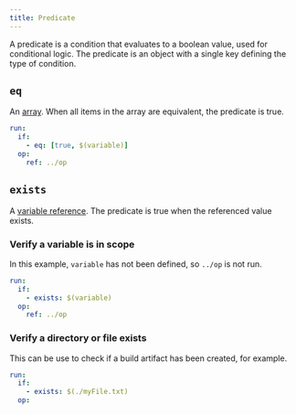 ```yaml
---
title: Predicate
---
```


A predicate is a condition that evaluates to a boolean value, used for conditional logic. The predicate is an object with a single key defining the type of condition.

## `eq`

An [array](../types/array). When all items in the array are equivalent, the predicate is true.

```yml
run:
  if: 
    - eq: [true, $(variable)]
  op:
    ref: ../op
```

## `exists`

A [variable reference](variable-reference.md). The predicate is true when the referenced value exists. 

### Verify a variable is in scope

In this example, `variable` has not been defined, so `../op` is not run.

```yml
run:
  if: 
    - exists: $(variable)
  op:
    ref: ../op
```

### Verify a directory or file exists

This can be use to check if a build artifact has been created, for example.

```yml
run:
  if: 
    - exists: $(./myFile.txt)
  op:
    ref: ../op
```

### Check if an object contains a key

In this example, "hello world" is printed because the key `foo` in the variable exists. Without the `exists` check in the second call, the op would crash because of an unresolvable reference.

```yml
inputs:
  value:
    object:
      default: { foo: "hello world" }
run:
  serial:
    - if:
        - exists: $(value.foo)
      container:
        image: { ref: alpine }
        cmd: ["echo", $(value.foo)]
    - if:
        - exists: $(value.bar)
      container:
        image: { ref: alpine }
        cmd: ["echo", $(value.bar)]
```

## `ne`

An [array](../types/array). When one or more of the items in the array aren't equivalent, the predicate is true.

```yml
run:
  if: 
    - ne: [true, $(variable)]
  op:
    ref: ../op
```

## `notExists`

A [variable reference](variable-reference.md). The predicate is true when the referenced value does not exist.

### Define a variable if it is not in scope

In this example, `variable` has not been defined, so the first container sets it before the second uses it.

```yml
serial:
  - if:
      - notExists: $(variable)
    container:
      image: { ref: alpine }
      cmd: [sh, -c, echo "hello world" > /output]
      files:
        /output: $(variable)
  - container:
      image: { ref: alpine }
      cmd: ["echo", $(variable)]
```

### Skip a build process if artifacts exist

This can be use to speed up dev ops, if a dependency rarely changes

```yml
if: 
  - notExists: $(./build)
op:
  ref: ../build
```

### Build a list of items

The following example will continually add items to the `variable` array until it contains four items. Once done, it will print the full array: `["first", "data", "data", "data"]`.

```yml
inputs:
  variable:
    array:
      default: ["first"]
run:
  serial:
    - serialLoop:
        until:
          - exists: $(variable[3])
        run:
          container:
            image: { ref: alpine }
            cmd:
              - sh
              - -c
              - |
                # this uses a mix of opctl variable expansion and sh variable expansion
                value='$(variable)'
                echo -n "${value%?}" > /output
                echo -n ', "data"]' >> /output
            files:
              /output: $(variable)
    - container:
        image: { ref: alpine }
        cmd: [echo, $(variable)]
